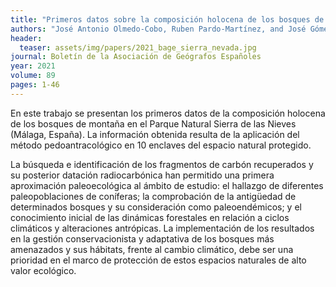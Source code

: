 ```yaml
---
title: "Primeros datos sobre la composición holocena de los bosques de montaña en el Parque Natural Sierra de las Nieves (Serranía de Ronda) a partir del análisis pedoantracológico"
authors: "José Antonio Olmedo-Cobo, Ruben Pardo-Martínez, and José Gómez-Zotano" 
header:
  teaser: assets/img/papers/2021_bage_sierra_nevada.jpg
journal: Boletín de la Asociación de Geógrafos Españoles
year: 2021
volume: 89
pages: 1-46
---
```


En este trabajo se presentan los primeros datos de la composición holocena de los bosques de montaña en el Parque Natural Sierra de las Nieves (Málaga, España). La información obtenida resulta de la aplicación del método pedoantracológico en 10 enclaves del espacio natural protegido. 

La búsqueda e identificación de los fragmentos de carbón recuperados y su posterior datación radiocarbónica han permitido una primera aproximación paleoecológica al ámbito de estudio: el hallazgo de diferentes paleopoblaciones de coníferas; la comprobación de la antigüedad de determinados bosques y su consideración como paleoendémicos; y el conocimiento inicial de las dinámicas forestales en relación a ciclos climáticos y alteraciones antrópicas. La implementación de los resultados en la gestión conservacionista y adaptativa de los bosques más amenazados y sus hábitats, frente al cambio climático, debe ser una prioridad en el marco de protección de estos espacios naturales de alto valor ecológico.

